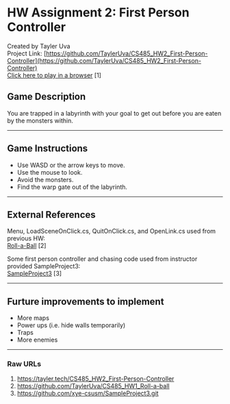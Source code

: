 # HW Assignment 2: First Person Controller

Created by Tayler Uva  
Project Link: [https://github.com/TaylerUva/CS485_HW2_First-Person-Controller](https://github.com/TaylerUva/CS485_HW2_First-Person-Controller)  
[Click here to play in a browser](https://tayler.tech/CS485_HW2_First-Person-Controller) [1]

## Game Description

You are trapped in a labyrinth with your goal to get out before you are eaten by the monsters within.

---

## Game Instructions

- Use WASD or the arrow keys to move.
- Use the mouse to look.
- Avoid the monsters.
- Find the warp gate out of the labyrinth.

---

## External References

Menu, LoadSceneOnClick.cs, QuitOnClick.cs, and OpenLink.cs used from previous HW:  
[Roll-a-Ball](https://github.com/TaylerUva/CS485_HW1_Roll-a-ball) [2]

Some first person controller and chasing code used from instructor provided SampleProject3:  
[SampleProject3](https://github.com/xye-csusm/SampleProject3.git) [3]

---

## Furture improvements to implement

- More maps
- Power ups (i.e. hide walls temporarily)
- Traps
- More enemies

---

### Raw URLs

1. https://tayler.tech/CS485_HW2_First-Person-Controller
2. https://github.com/TaylerUva/CS485_HW1_Roll-a-ball
3. https://github.com/xye-csusm/SampleProject3.git